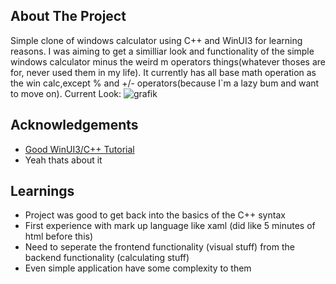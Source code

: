 ## About The Project
Simple clone of windows calculator using C++ and WinUI3 for learning reasons. I was aiming to get a similliar look and functionality of the simple windows calculator minus the weird m operators things(whatever thoses are for, never used them in my life). It currently has all base math operation as the win calc,except % and +/- operators(because I`m a lazy bum and want to move on).
Current Look:
![grafik](https://github.com/user-attachments/assets/36c7f2c6-a735-4426-856a-c0d6b5db36c1)

## Acknowledgements
- [Good WinUI3/C++ Tutorial](https://www.youtube.com/watch?v=E860EbdZHbI&t=2218s)
- Yeah thats about it

## Learnings
- Project was good to get back into the basics of the C++ syntax 
- First experience with mark up language like xaml (did like 5 minutes of html before this)
- Need to seperate the frontend functionality (visual stuff) from the backend functionality (calculating stuff)
- Even simple application have some complexity to them

